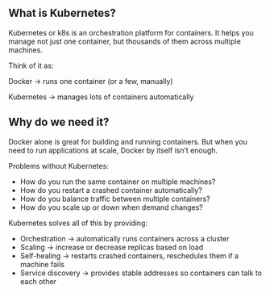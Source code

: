 ## What is Kubernetes?

Kubernetes or k8s is an orchestration platform for containers.
It helps you manage not just one container, but thousands of them across multiple machines.

Think of it as:

Docker → runs one container (or a few, manually)

Kubernetes → manages lots of containers automatically

## Why do we need it?

Docker alone is great for building and running containers. But when you need to run applications at scale, Docker by itself isn’t enough.

Problems without Kubernetes:
- How do you run the same container on multiple machines?
- How do you restart a crashed container automatically?
- How do you balance traffic between multiple containers?
- How do you scale up or down when demand changes?

Kubernetes solves all of this by providing:
- Orchestration → automatically runs containers across a cluster
- Scaling → increase or decrease replicas based on load
- Self-healing → restarts crashed containers, reschedules them if a machine fails
- Service discovery → provides stable addresses so containers can talk to each other
